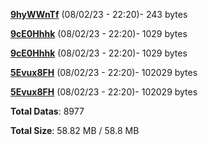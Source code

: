 [**9hyWWnTf**](/data/9hyWWnTf.txt) (08/02/23 - 22:20)- 243 bytes

[**9cE0Hhhk**](/data/9cE0Hhhk.txt) (08/02/23 - 22:20)- 1029 bytes

[**9cE0Hhhk**](/data/9cE0Hhhk.txt) (08/02/23 - 22:20)- 1029 bytes

[**5Evux8FH**](/data/5Evux8FH.txt) (08/02/23 - 22:20)- 102029 bytes

[**5Evux8FH**](/data/5Evux8FH.txt) (08/02/23 - 22:20)- 102029 bytes

**Total Datas**: 8977

**Total Size**: 58.82 MB / 58.8 MB